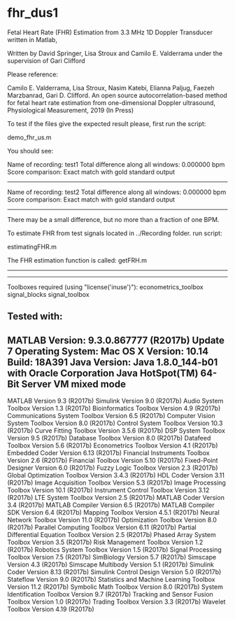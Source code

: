 # fhr_dus1
Fetal Heart Rate (FHR) Estimation from 3.3 MHz 1D Doppler Transducer written in Matlab,

Written by David Springer, Lisa Stroux and Camilo E. Valderrama 
under the supervision of Gari Clifford

Please reference:

Camilo E. Valderrama, Lisa Stroux, Nasim Katebi, Elianna Paljug, Faezeh Marzbanrad, Gari D. Clifford. An open source autocorrelation-based method for fetal heart rate estimation from one-dimensional Doppler ultrasound, Physiological Measurement, 2019 (In Press)


To test if the files give the expected result please, first run the script:

 demo_fhr_us.m 

You should see:

Name of recording: test1
Total difference along all windows: 0.000000 bpm
Score comparison: Exact match with gold standard output
******************************************

Name of recording: test2
Total difference along all windows: 0.000000 bpm
Score comparison: Exact match with gold standard output
******************************************

There may be a small difference, but no more than a fraction of one BPM.


To estimate FHR from test signals located in ../Recording folder. run script:

 estimatingFHR.m 

The FHR estimation function is called: 
 getFRH.m

------------------------------------------------------------------------------------------
------------------------------------------------------------------------------------------


Toolboxes required (using "license('inuse')"):
 econometrics_toolbox
 signal_blocks
 signal_toolbox

Tested with:
------------------------------------------------------------------------------------------
MATLAB Version: 9.3.0.867777 (R2017b) Update 7
Operating System: Mac OS X  Version: 10.14 Build: 18A391 
Java Version: Java 1.8.0_144-b01 with Oracle Corporation Java HotSpot(TM) 64-Bit Server VM mixed mode
------------------------------------------------------------------------------------------
MATLAB                                                Version 9.3         (R2017b)
Simulink                                              Version 9.0         (R2017b)
Audio System Toolbox                                  Version 1.3         (R2017b)
Bioinformatics Toolbox                                Version 4.9         (R2017b)
Communications System Toolbox                         Version 6.5         (R2017b)
Computer Vision System Toolbox                        Version 8.0         (R2017b)
Control System Toolbox                                Version 10.3        (R2017b)
Curve Fitting Toolbox                                 Version 3.5.6       (R2017b)
DSP System Toolbox                                    Version 9.5         (R2017b)
Database Toolbox                                      Version 8.0         (R2017b)
Datafeed Toolbox                                      Version 5.6         (R2017b)
Econometrics Toolbox                                  Version 4.1         (R2017b)
Embedded Coder                                        Version 6.13        (R2017b)
Financial Instruments Toolbox                         Version 2.6         (R2017b)
Financial Toolbox                                     Version 5.10        (R2017b)
Fixed-Point Designer                                  Version 6.0         (R2017b)
Fuzzy Logic Toolbox                                   Version 2.3         (R2017b)
Global Optimization Toolbox                           Version 3.4.3       (R2017b)
HDL Coder                                             Version 3.11        (R2017b)
Image Acquisition Toolbox                             Version 5.3         (R2017b)
Image Processing Toolbox                              Version 10.1        (R2017b)
Instrument Control Toolbox                            Version 3.12        (R2017b)
LTE System Toolbox                                    Version 2.5         (R2017b)
MATLAB Coder                                          Version 3.4         (R2017b)
MATLAB Compiler                                       Version 6.5         (R2017b)
MATLAB Compiler SDK                                   Version 6.4         (R2017b)
Mapping Toolbox                                       Version 4.5.1       (R2017b)
Neural Network Toolbox                                Version 11.0        (R2017b)
Optimization Toolbox                                  Version 8.0         (R2017b)
Parallel Computing Toolbox                            Version 6.11        (R2017b)
Partial Differential Equation Toolbox                 Version 2.5         (R2017b)
Phased Array System Toolbox                           Version 3.5         (R2017b)
Risk Management Toolbox                               Version 1.2         (R2017b)
Robotics System Toolbox                               Version 1.5         (R2017b)
Signal Processing Toolbox                             Version 7.5         (R2017b)
SimBiology                                            Version 5.7         (R2017b)
Simscape                                              Version 4.3         (R2017b)
Simscape Multibody                                    Version 5.1         (R2017b)
Simulink Coder                                        Version 8.13        (R2017b)
Simulink Control Design                               Version 5.0         (R2017b)
Stateflow                                             Version 9.0         (R2017b)
Statistics and Machine Learning Toolbox               Version 11.2        (R2017b)
Symbolic Math Toolbox                                 Version 8.0         (R2017b)
System Identification Toolbox                         Version 9.7         (R2017b)
Tracking and Sensor Fusion Toolbox                    Version 1.0         (R2017b)
Trading Toolbox                                       Version 3.3         (R2017b)
Wavelet Toolbox                                       Version 4.19        (R2017b)